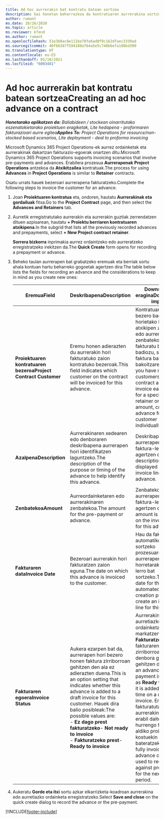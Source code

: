 ```yaml
---
title: Ad hoc aurrerakin bat kontratu batean sortzea
description: Gai honetan beharrezkoa da kontratuaren aurrerakina sortzeari buruzko informazioa.
author: rumant
ms.date: 10/26/2020
ms.topic: article
ms.reviewer: kfend
ms.author: rumant
ms.openlocfilehash: 51e3b0ac8e111be70fe6ad0f9c162dfaec3339ad
ms.sourcegitcommit: 40f68387f594180af64a5e5c748b6efa188bd300
ms.translationtype: HT
ms.contentlocale: eu-ES
ms.lasthandoff: 05/10/2021
ms.locfileid: "6003481"
---
```

# <a name="creating-an-ad-hoc-advance-on-a-contract"></a><span data-ttu-id="94ec5-103">Ad hoc aurrerakin bat kontratu batean sortzea</span><span class="sxs-lookup"><span data-stu-id="94ec5-103">Creating an ad hoc advance on a contract</span></span>

<span data-ttu-id="94ec5-104">_**Honetarako aplikatzen da:** Baliabideen / stockean oinarritutako eszenatokietarako proiektuen eragiketak, Lite hedapena - proformaren fakturazioari aurre egitea_</span><span class="sxs-lookup"><span data-stu-id="94ec5-104">_**Applies To:** Project Operations for resource/non-stocked based scenarios, Lite deployment - deal to proforma invoicing_</span></span>

<span data-ttu-id="94ec5-105">Microsoft Dynamics 365 Project Operations-ek aurrez ordainketak eta aurrerakinak dakartzan fakturazio-egoerak onartzen ditu.</span><span class="sxs-lookup"><span data-stu-id="94ec5-105">Microsoft Dynamics 365 Project Operations supports invoicing scenarios that involve pre-payments and advances.</span></span> <span data-ttu-id="94ec5-106">Erabilera prozesua **Aurrerapenak** **Project Operations** antzekoa da **Atxikitzailea** kontratuak.</span><span class="sxs-lookup"><span data-stu-id="94ec5-106">The process for using **Advances** in **Project Operations** is similar to **Retainer** contracts.</span></span> 

<span data-ttu-id="94ec5-107">Osatu urrats hauek bezeroari aurrerapena fakturatzeko.</span><span class="sxs-lookup"><span data-stu-id="94ec5-107">Complete the following steps to invoice the customer for an advance.</span></span>

1. <span data-ttu-id="94ec5-108">Joan **Proiektuaren kontratua** eta, ondoren, hautatu **Aurrerakinak eta gordailuak** fitxa.</span><span class="sxs-lookup"><span data-stu-id="94ec5-108">Go to the **Project Contract** page, and then select the **Advances and Retainers** tab.</span></span>
2. <span data-ttu-id="94ec5-109">Aurretik erregistratutako aurrerakin eta aurrerakin guztiak zerrendatzen dituen azpisarean, hautatu **+ Proiektu berriaren kontratuaren atxikipena**.</span><span class="sxs-lookup"><span data-stu-id="94ec5-109">In the subgrid that lists all the previously recorded advances and prepayments, select **+ New Project contract retainer**.</span></span> 

    <span data-ttu-id="94ec5-110">**Sorrera bizkorra** inprimakia aurrez ordaintzeko edo aurreratzeko erregistratzeko irekitzen da.</span><span class="sxs-lookup"><span data-stu-id="94ec5-110">The **Quick Create** form opens for recording a prepayment or advance.</span></span>
    
3. <span data-ttu-id="94ec5-111">Beheko taulan aurrerapen bat grabatzeko eremuak eta berriak sortu ahala kontuan hartu beharreko gogoetak agertzen dira:</span><span class="sxs-lookup"><span data-stu-id="94ec5-111">The table below lists the fields for recording an advance and the considerations to keep in mind as you create new ones:</span></span>

    | <span data-ttu-id="94ec5-112">Eremua</span><span class="sxs-lookup"><span data-stu-id="94ec5-112">Field</span></span> | <span data-ttu-id="94ec5-113">Deskribapena</span><span class="sxs-lookup"><span data-stu-id="94ec5-113">Description</span></span> | <span data-ttu-id="94ec5-114">Downstream eragina</span><span class="sxs-lookup"><span data-stu-id="94ec5-114">Downstream impact</span></span> |
    | --- | --- | --- |
    | <span data-ttu-id="94ec5-115">**Proiektuaren kontratuaren bezeroa**</span><span class="sxs-lookup"><span data-stu-id="94ec5-115">**Project Contract Customer**</span></span> | <span data-ttu-id="94ec5-116">Eremu honen adierazten du aurrerakin hori fakturatuko zaion kontratuko bezeroak.</span><span class="sxs-lookup"><span data-stu-id="94ec5-116">This field indicates which customer on the contract will be invoiced for this advance.</span></span> | <span data-ttu-id="94ec5-117">Kontratuan hainbat bezero badituzu eta horietako bakoitzari atxikipen zehatz bat edo aurrerakinaren zenbatekoa fakturatu behar badiozu, sortu faktura bat bezero bakoitzarentzat.</span><span class="sxs-lookup"><span data-stu-id="94ec5-117">If you have multiple customers on the contract and want to invoice each of them for a specific retainer or advance amount, create an advance for each customer individually.</span></span> |
    | <span data-ttu-id="94ec5-118">**Azalpena**</span><span class="sxs-lookup"><span data-stu-id="94ec5-118">**Description**</span></span> | <span data-ttu-id="94ec5-119">Aurrerakinaren xedearen edo denboraren deskribapena aurrerapen hori identifikatzen laguntzeko.</span><span class="sxs-lookup"><span data-stu-id="94ec5-119">The description of the purpose or timing of the advance to help identify this advance.</span></span> | <span data-ttu-id="94ec5-120">Deskribapen hau aurrerapen horren faktura-lerroan agertzen da.</span><span class="sxs-lookup"><span data-stu-id="94ec5-120">This description is displayed on the invoice line for this advance.</span></span> |
    | <span data-ttu-id="94ec5-121">**Zenbatekoa**</span><span class="sxs-lookup"><span data-stu-id="94ec5-121">**Amount**</span></span> | <span data-ttu-id="94ec5-122">Aurreordainketaren edo aurrerakinaren zenbatekoa.</span><span class="sxs-lookup"><span data-stu-id="94ec5-122">The amount for the pre-payment or advance.</span></span> | <span data-ttu-id="94ec5-123">Zenbateko hau aurrerapen horren faktura-lerroan agertzen da.</span><span class="sxs-lookup"><span data-stu-id="94ec5-123">This amount is displayed on the invoice line for this advance.</span></span> |
    | <span data-ttu-id="94ec5-124">**Fakturaren data**</span><span class="sxs-lookup"><span data-stu-id="94ec5-124">**Invoice Date**</span></span> | <span data-ttu-id="94ec5-125">Bezeroari aurrerakin hori fakturatzen zaion eguna.</span><span class="sxs-lookup"><span data-stu-id="94ec5-125">The date on which this advance is invoiced to the customer.</span></span> | <span data-ttu-id="94ec5-126">Hau da faktura automatikoki sortzeko prozesuaren data aurrerapen horretarako faktura lerro bat sortzeko.</span><span class="sxs-lookup"><span data-stu-id="94ec5-126">This is the date for the automated invoice creation process to create an invoice line for this advance.</span></span> |
    | <span data-ttu-id="94ec5-127">**Fakturaren egoera**</span><span class="sxs-lookup"><span data-stu-id="94ec5-127">**Invoice Status**</span></span> | <span data-ttu-id="94ec5-128">Aukera ezarpen bat da, aurrerapen hori bezero honen faktura zirriborroan gehitzen den ala ez adierazten duena.</span><span class="sxs-lookup"><span data-stu-id="94ec5-128">This is an option setting that indicates whether this advance is added to a draft invoice for this customer.</span></span> <span data-ttu-id="94ec5-129">Hauek dira balio posibleak:</span><span class="sxs-lookup"><span data-stu-id="94ec5-129">The possible values are:</span></span></br><span data-ttu-id="94ec5-130">- **Ez dago prest fakturatzeko**</span><span class="sxs-lookup"><span data-stu-id="94ec5-130">- **Not ready to invoice**</span></span></br><span data-ttu-id="94ec5-131">- **Fakturatzeko prest**</span><span class="sxs-lookup"><span data-stu-id="94ec5-131">- **Ready to invoice**</span></span> | <span data-ttu-id="94ec5-132">Aurrerakina edo aurretiazko ordainketa gisa markatzen denean **Fakturatzeko prest**, fakturaren zirriborroan lerro denbora gisa gehitzen da.</span><span class="sxs-lookup"><span data-stu-id="94ec5-132">When an advance or pre-payment is marked as **Ready to invoice**, it is added as a line time on a draft invoice.</span></span> <span data-ttu-id="94ec5-133">Erabat fakturatutako aurrerakina soilik erabil daiteke hurrengo fakturazio aldiko proiektuaren kostuekin bateratzeko.</span><span class="sxs-lookup"><span data-stu-id="94ec5-133">Only a fully invoiced advance can be used to reconcile against project costs for the next invoice period.</span></span> |

4. <span data-ttu-id="94ec5-134">Aukeratu **Gorde eta itxi** sortu azkar elkarrizketa-koadroan aurrerakina edo aurretiazko ordainketa erregistratzeko.</span><span class="sxs-lookup"><span data-stu-id="94ec5-134">Select **Save and close** on the quick create dialog to record the advance or the pre-payment.</span></span>


[!INCLUDE[footer-include](../../includes/footer-banner.md)]
